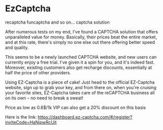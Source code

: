# EzCaptcha
recaptcha funcaptcha and so on… captcha solution

After numerous tests on my end, I've found a CAPTCHA solution that offers unparalleled value for money. Basically, their prices beat the entire market, and at this rate, there's simply no one else out there offering better speed and quality.

This seems to be a newly launched CAPTCHA website, and new users can currently enjoy a free trial. I've given it a spin for you, and it's indeed fast. Moreover, existing customers also get recharge discounts, essentially at half the price of other providers. 

Using EZ-Captcha is a piece of cake! Just head to the official EZ-Captcha website, sign up to grab your key, and from there on, when you're cruising your favorite sites, EZ-Captcha takes care of the reCAPTCHA business all on its own – no need to break a sweat! 

Price as low as 0.6$/1k
VIP can also get a 20% discount on this basis

Here is the link:
https://dashboard.ez-captcha.com/#/register?inviteCode=HaNjpwRcUit

